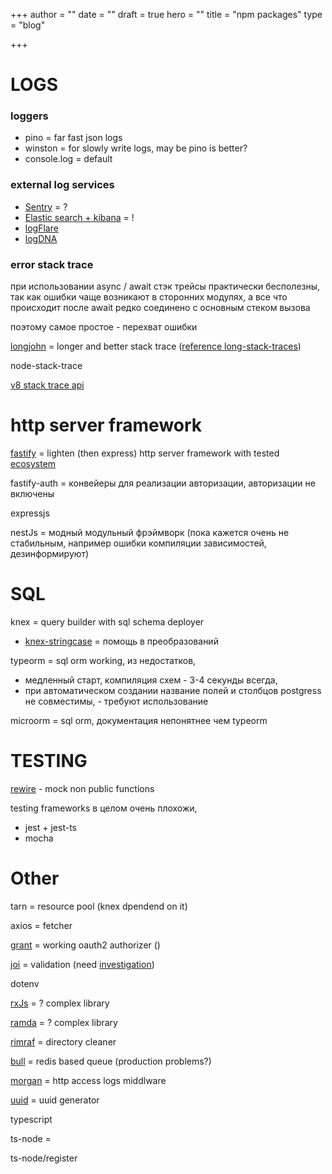 +++
author = ""
date = ""
draft = true
hero = ""
title = "npm packages"
type = "blog"

+++
# LOGS

### loggers

* pino = far fast json logs
* winston = for slowly write logs, may be pino is better?
* console.log = default

### external log services

* [Sentry](https://sentry.io/pricing/) = ?
* [Elastic search + kibana](https://www.elastic.co/downloads/) = !
* [logFlare](https://logflare.app/pricing#backend)
* [logDNA](https://www.logdna.com/)

### error stack trace

при использовании async / await стэк трейсы практически бесполезны, так как ошибки чаще возникают в сторонних модулях, а все что происходит после await редко соединено с основным стеком вызова

поэтому самое простое - перехват ошибки 

[longjohn](https://github.com/mattinsler/longjohn) = longer and better stack trace ([reference long-stack-traces]())

node-stack-trace

[v8 stack trace api ](https://v8.dev/docs/stack-trace-api)

# http server framework

[fastify](https://www.fastify.io/ecosystem/) = lighten (then express) http server framework with tested [ecosystem](https://www.fastify.io/ecosystem/)

fastify-auth = конвейеры для реализации авторизации, авторизации не включены

expressjs

nestJs = модный модульный фрэймворк (пока кажется очень не стабильным, например ошибки компиляции зависимостей, дезинформируют) 

# SQL

knex = query builder with sql schema deployer

* [knex-stringcase](https://github.com/Kequc/knex-stringcase) = помощь в преобразований 

typeorm = sql orm working, из недостатков, 

* медленный старт, компиляция схем - 3-4 секунды всегда,
* при автоматическом создании название полей и столбцов postgress не совместимы, - требуют использование 

microorm = sql orm, документация непонятнее чем typeorm

# TESTING

[rewire](https://github.com/jhnns/rewire) - mock non public functions

testing frameworks в целом очень плохожи, 

* jest + jest-ts
* mocha

# Other

tarn = resource pool (knex dpendend on it)

axios = fetcher

[grant](https://github.com/simov/grant) = working oauth2 authorizer ()

[joi](https://github.com/sideway/joi) = validation (need [investigation](https://dev.to/olufemi/validation-joi-brings-you-joy-fof))

dotenv

[rxJs](https://rxjs.dev/guide/) = ? complex library

[ramda](https://ramdajs.com/docs/) = ? complex library

[rimraf](https://github.com/isaacs/rimraf) = directory cleaner

[bull]() = redis based queue (production problems?)

[morgan]() = http access logs middlware

[uuid](https://www.npmjs.com/package/uuid) = uuid generator

typescript 

ts-node = 

ts-node/register